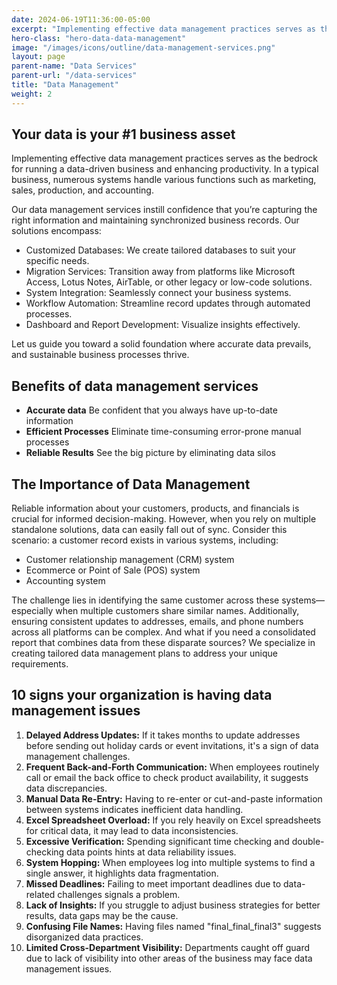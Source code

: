 ```yaml
---
date: 2024-06-19T11:36:00-05:00
excerpt: "Implementing effective data management practices serves as the bedrock for running a data-driven business and enhancing productivity."
hero-class: "hero-data-data-management"
image: "/images/icons/outline/data-management-services.png"
layout: page
parent-name: "Data Services"
parent-url: "/data-services"
title: "Data Management"
weight: 2
---
```


## Your data is your #1 business asset

Implementing effective data management practices serves as the bedrock for running a data-driven business and enhancing productivity. In a typical business, numerous systems handle various functions such as marketing, sales, production, and accounting.

Our data management services instill confidence that you’re capturing the right information and maintaining synchronized business records. Our solutions encompass:

- Customized Databases: We create tailored databases to suit your specific needs.
- Migration Services: Transition away from platforms like Microsoft Access, Lotus Notes, AirTable, or other legacy or low-code solutions.
- System Integration: Seamlessly connect your business systems.
- Workflow Automation: Streamline record updates through automated processes.
- Dashboard and Report Development: Visualize insights effectively.

Let us guide you toward a solid foundation where accurate data prevails, and sustainable business processes thrive.

## Benefits of data management services

- **Accurate data** Be confident that you always have up-to-date information
- **Efficient Processes** Eliminate time-consuming error-prone manual processes
- **Reliable Results** See the big picture by eliminating data silos

## The Importance of Data Management

Reliable information about your customers, products, and financials is crucial for informed decision-making. However, when you rely on multiple standalone solutions, data can easily fall out of sync. Consider this scenario: a customer record exists in various systems, including:

- Customer relationship management (CRM) system
- Ecommerce or Point of Sale (POS) system
- Accounting system

The challenge lies in identifying the same customer across these systems—especially when multiple customers share similar names. Additionally, ensuring consistent updates to addresses, emails, and phone numbers across all platforms can be complex. And what if you need a consolidated report that combines data from these disparate sources? We specialize in creating tailored data management plans to address your unique requirements.


## 10 signs your organization is having data management issues

1. **Delayed Address Updates:** If it takes months to update addresses before sending out holiday cards or event invitations, it's a sign of data management challenges.
2. **Frequent Back-and-Forth Communication:** When employees routinely call or email the back office to check product availability, it suggests data discrepancies.
3. **Manual Data Re-Entry:** Having to re-enter or cut-and-paste information between systems indicates inefficient data handling.
4. **Excel Spreadsheet Overload:** If you rely heavily on Excel spreadsheets for critical data, it may lead to data inconsistencies.
5. **Excessive Verification:** Spending significant time checking and double-checking data points hints at data reliability issues.
6. **System Hopping:** When employees log into multiple systems to find a single answer, it highlights data fragmentation.
7. **Missed Deadlines:** Failing to meet important deadlines due to data-related challenges signals a problem.
8. **Lack of Insights:** If you struggle to adjust business strategies for better results, data gaps may be the cause.
9. **Confusing File Names:** Having files named "final_final_final3" suggests disorganized data practices.
10. **Limited Cross-Department Visibility:** Departments caught off guard due to lack of visibility into other areas of the business may face data management issues.
